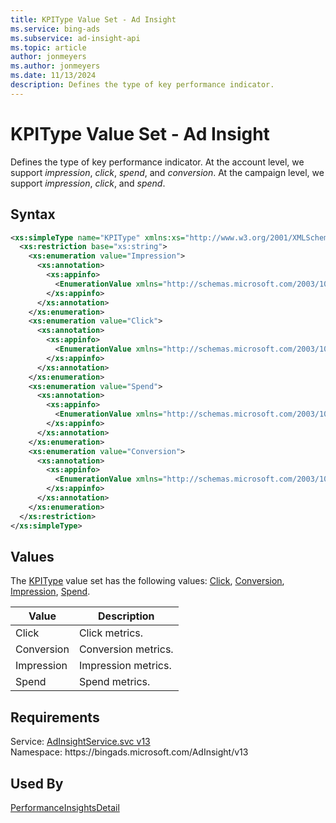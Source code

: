 ```yaml
---
title: KPIType Value Set - Ad Insight
ms.service: bing-ads
ms.subservice: ad-insight-api
ms.topic: article
author: jonmeyers
ms.author: jonmeyers
ms.date: 11/13/2024
description: Defines the type of key performance indicator.
---
```

# KPIType Value Set - Ad Insight
Defines the type of key performance indicator. At the account level, we support *impression*, *click*, *spend*, and *conversion*. At the campaign level, we support *impression*, *click*, and *spend*.

## Syntax
```xml
<xs:simpleType name="KPIType" xmlns:xs="http://www.w3.org/2001/XMLSchema">
  <xs:restriction base="xs:string">
    <xs:enumeration value="Impression">
      <xs:annotation>
        <xs:appinfo>
          <EnumerationValue xmlns="http://schemas.microsoft.com/2003/10/Serialization/">1</EnumerationValue>
        </xs:appinfo>
      </xs:annotation>
    </xs:enumeration>
    <xs:enumeration value="Click">
      <xs:annotation>
        <xs:appinfo>
          <EnumerationValue xmlns="http://schemas.microsoft.com/2003/10/Serialization/">2</EnumerationValue>
        </xs:appinfo>
      </xs:annotation>
    </xs:enumeration>
    <xs:enumeration value="Spend">
      <xs:annotation>
        <xs:appinfo>
          <EnumerationValue xmlns="http://schemas.microsoft.com/2003/10/Serialization/">3</EnumerationValue>
        </xs:appinfo>
      </xs:annotation>
    </xs:enumeration>
    <xs:enumeration value="Conversion">
      <xs:annotation>
        <xs:appinfo>
          <EnumerationValue xmlns="http://schemas.microsoft.com/2003/10/Serialization/">4</EnumerationValue>
        </xs:appinfo>
      </xs:annotation>
    </xs:enumeration>
  </xs:restriction>
</xs:simpleType>
```

## <a name="values"></a>Values

The [KPIType](kpitype.md) value set has the following values: [Click](#click), [Conversion](#conversion), [Impression](#impression), [Spend](#spend).

|Value|Description|
|-----------|---------------|
|<a name="click"></a>Click|Click metrics.|
|<a name="conversion"></a>Conversion|Conversion metrics.|
|<a name="impression"></a>Impression|Impression metrics.|
|<a name="spend"></a>Spend|Spend metrics.|

## Requirements
Service: [AdInsightService.svc v13](https://adinsight.api.bingads.microsoft.com/Api/Advertiser/AdInsight/v13/AdInsightService.svc)  
Namespace: https\://bingads.microsoft.com/AdInsight/v13  

## Used By
[PerformanceInsightsDetail](performanceinsightsdetail.md)  
